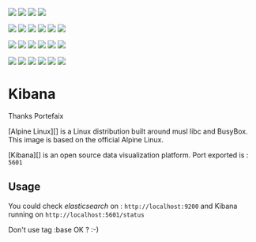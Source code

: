 [![](https://images.microbadger.com/badges/image/babim/kibana:base.svg)](https://microbadger.com/images/babim/kibana:base "Get your own image badge on microbadger.com")
[![](https://images.microbadger.com/badges/version/babim/kibana:base.svg)](https://microbadger.com/images/babim/kibana:base "Get your own version badge on microbadger.com")
[![](https://images.microbadger.com/badges/image/babim/kibana:lastest.svg)](https://microbadger.com/images/babim/kibana:lastest "Get your own image badge on microbadger.com")
[![](https://images.microbadger.com/badges/version/babim/kibana:lastest.svg)](https://microbadger.com/images/babim/kibana:lastest "Get your own version badge on microbadger.com")

[![](https://images.microbadger.com/badges/image/babim/kibana:4.0.svg)](https://microbadger.com/images/babim/kibana:4.0 "Get your own image badge on microbadger.com")
[![](https://images.microbadger.com/badges/version/babim/kibana:4.0.svg)](https://microbadger.com/images/babim/kibana:4.0 "Get your own version badge on microbadger.com")
[![](https://images.microbadger.com/badges/image/babim/kibana:4.1.svg)](https://microbadger.com/images/babim/kibana:4.1 "Get your own image badge on microbadger.com")
[![](https://images.microbadger.com/badges/version/babim/kibana:4.1.svg)](https://microbadger.com/images/babim/kibana:4.1 "Get your own version badge on microbadger.com")
[![](https://images.microbadger.com/badges/image/babim/kibana:4.2.svg)](https://microbadger.com/images/babim/kibana:4.2 "Get your own image badge on microbadger.com")
[![](https://images.microbadger.com/badges/version/babim/kibana:4.2.svg)](https://microbadger.com/images/babim/kibana:4.2 "Get your own version badge on microbadger.com")

[![](https://images.microbadger.com/badges/image/babim/kibana:4.3.svg)](https://microbadger.com/images/babim/kibana:4.3 "Get your own image badge on microbadger.com")
[![](https://images.microbadger.com/badges/version/babim/kibana:4.3.svg)](https://microbadger.com/images/babim/kibana:4.3 "Get your own version badge on microbadger.com")
[![](https://images.microbadger.com/badges/image/babim/kibana:4.4.svg)](https://microbadger.com/images/babim/kibana:4.4 "Get your own image badge on microbadger.com")
[![](https://images.microbadger.com/badges/version/babim/kibana:4.4.svg)](https://microbadger.com/images/babim/kibana:4.4 "Get your own version badge on microbadger.com")
[![](https://images.microbadger.com/badges/image/babim/kibana:4.5.svg)](https://microbadger.com/images/babim/kibana:4.5 "Get your own image badge on microbadger.com")
[![](https://images.microbadger.com/badges/version/babim/kibana:4.5.svg)](https://microbadger.com/images/babim/kibana:4.5 "Get your own version badge on microbadger.com")

[![](https://images.microbadger.com/badges/image/babim/kibana:4.6.svg)](https://microbadger.com/images/babim/kibana:4.6 "Get your own image badge on microbadger.com")
[![](https://images.microbadger.com/badges/version/babim/kibana:4.6.svg)](https://microbadger.com/images/babim/kibana:4.6 "Get your own version badge on microbadger.com")
[![](https://images.microbadger.com/badges/image/babim/kibana:5.0.svg)](https://microbadger.com/images/babim/kibana:5.0 "Get your own image badge on microbadger.com")
[![](https://images.microbadger.com/badges/version/babim/kibana:5.0.svg)](https://microbadger.com/images/babim/kibana:5.0 "Get your own version badge on microbadger.com")
[![](https://images.microbadger.com/badges/image/babim/kibana:5.1.svg)](https://microbadger.com/images/babim/kibana:5.1 "Get your own image badge on microbadger.com")
[![](https://images.microbadger.com/badges/version/babim/kibana:5.1.svg)](https://microbadger.com/images/babim/kibana:5.1 "Get your own version badge on microbadger.com")


# Kibana
Thanks Portefaix

[Alpine Linux][] is a Linux distribution built around musl libc and BusyBox.
This image is based on the official Alpine Linux.

[Kibana][] is an open source data visualization platform.
Port exported is : `5601`

## Usage

You could check *elasticsearch* on : `http://localhost:9200` and Kibana running on `http://localhost:5601/status`

Don't use tag :base OK ? :-)